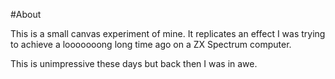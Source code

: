 #About

This is a small canvas experiment of mine. It replicates an effect I was trying to achieve a looooooong long time ago on a ZX Spectrum computer.

This is unimpressive these days but back then I was in awe.
